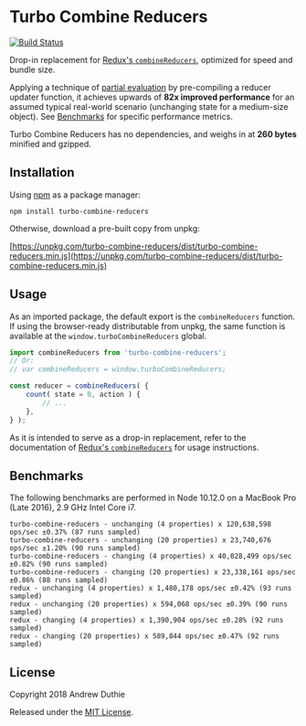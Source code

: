 # Turbo Combine Reducers

[![Build Status](https://travis-ci.org/aduth/turbo-combine-reducers.svg?branch=master)](https://travis-ci.org/aduth/turbo-combine-reducers)

Drop-in replacement for [Redux's `combineReducers`](https://redux.js.org/api/combinereducers), optimized for speed and bundle size.

Applying a technique of [partial evaluation](https://en.wikipedia.org/wiki/Partial_evaluation) by pre-compiling a reducer updater function, it achieves upwards of **82x improved performance** for an assumed typical real-world scenario (unchanging state for a medium-size object). See [Benchmarks](#benchmarks) for specific performance metrics.

Turbo Combine Reducers has no dependencies, and weighs in at **260 bytes** minified and gzipped.

## Installation

Using [npm](https://www.npmjs.com/) as a package manager:

```
npm install turbo-combine-reducers
```

Otherwise, download a pre-built copy from unpkg:

[https://unpkg.com/turbo-combine-reducers/dist/turbo-combine-reducers.min.js](https://unpkg.com/turbo-combine-reducers/dist/turbo-combine-reducers.min.js)

## Usage

As an imported package, the default export is the `combineReducers` function. If using the browser-ready distributable from unpkg, the same function is available at the `window.turboCombineReducers` global.

```js
import combineReducers from 'turbo-combine-reducers';
// Or:
// var combineReducers = window.turboCombineReducers;

const reducer = combineReducers( {
	count( state = 0, action ) {
		// ...
	},
} );
```

As it is intended to serve as a drop-in replacement, refer to the documentation of [Redux's `combineReducers`](https://redux.js.org/api/combinereducers) for usage instructions.

## Benchmarks

The following benchmarks are performed in Node 10.12.0 on a MacBook Pro (Late 2016), 2.9 GHz Intel Core i7.

```
turbo-combine-reducers - unchanging (4 properties) x 120,638,598 ops/sec ±0.37% (87 runs sampled)
turbo-combine-reducers - unchanging (20 properties) x 23,740,676 ops/sec ±1.20% (90 runs sampled)
turbo-combine-reducers - changing (4 properties) x 40,028,499 ops/sec ±0.82% (90 runs sampled)
turbo-combine-reducers - changing (20 properties) x 23,338,161 ops/sec ±0.86% (88 runs sampled)
redux - unchanging (4 properties) x 1,480,178 ops/sec ±0.42% (93 runs sampled)
redux - unchanging (20 properties) x 594,068 ops/sec ±0.39% (90 runs sampled)
redux - changing (4 properties) x 1,390,904 ops/sec ±0.28% (92 runs sampled)
redux - changing (20 properties) x 589,844 ops/sec ±0.47% (92 runs sampled)
```

## License

Copyright 2018 Andrew Duthie

Released under the [MIT License](./LICENSE.md).
